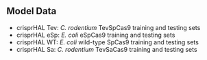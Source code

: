 
## Model Data

* crisprHAL Tev: *C. rodentium* TevSpCas9 training and testing sets
* crisprHAL eSp: *E. coli* eSpCas9 training and testing sets
* crisprHAL WT: *E. coli* wild-type SpCas9 training and testing sets
* crisprHAL Sa: *C. rodentium* TevSaCas9 training and testing sets
